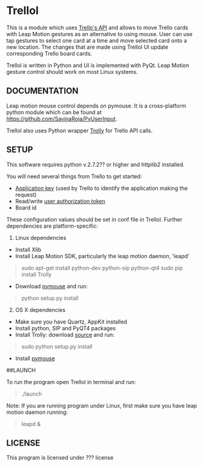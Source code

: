 Trellol
================

This is a module which uses [Trello's API](https://trello.com/docs/) and allows to move Trello cards with Leap Motion gestures as an alternative to using mouse. User can use tap gestures to select one card at a time and move selected card onto a new location. The changes that are made using Trellol UI update corresponding Trello board cards. 

Trellol is written in Python and UI is implemented with PyQt. Leap Motion gesture control should work on most Linux systems. 

## DOCUMENTATION

Leap motion mouse control depends on pymouse. It is a cross-platform python module which can be found at https://github.com/SavinaRoja/PyUserInput. 

Trellol also uses Python wrapper [Trolly](https://github.com/plish/Trolly) for Trello API calls. 

## SETUP

This software requires python v.2.7.2?? or higher and httplib2 installed.

You will need several things from Trello to get started:
* [Application key](https://trello.com/docs/gettingstarted/index.html#getting-a-token-from-a-user) (used by Trello to identify the application making the request) 
* Read/write [user authorization token](https://trello.com/docs/gettingstarted/index.html#getting-an-application-key)
* Board id 

These configuration values should be set in conf file in Trellol. Further dependencies are platform-specific:

1. Linux dependencies
   
  * Install Xlib
  * Install Leap Motion SDK, particularly the leap motion daemon, 'leapd'
   > sudo apt-get install python-dev python-sip python-qt4
   > sudo pip install Trolly 
  * Download [pymouse](https://github.com/SavinaRoja/PyUserInput) and run:
   > python setup.py install

2. OS X dependencies

  * Make sure you have Quartz, AppKit installed
  * Install python, SIP and PyQT4 packages
  * Install Trolly: download [source](https://github.com/plish/Trolly) and run:
   > sudo python setup.py install
  * Install [pymouse](https://github.com/SavinaRoja/PyUserInput) 

##LAUNCH

To run the program open Trellol in terminal and run:
   > ./launch

Note: If you are running program under Linux, first make sure you have leap motion daemon running:
   > leapd & 

## LICENSE

This program is licensed under ??? license